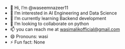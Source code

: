 - 👋 Hi, I’m @waseemnazeer11
- 👀 I’m interested in AI Engineering and Data Science
- 🌱 I’m currently learning Backend development
- 💞️ I’m looking to collaborate on python
- 📫 you can reach me at wasimalikofficial@gmail.com
- 😄 Pronouns: wasi
- ⚡ Fun fact: None

<!---
waseemnazeer11/waseemnazeer11 is a ✨ special ✨ repository because its `README.md` (this file) appears on your GitHub profile.
You can click the Preview link to take a look at your changes.
--->
